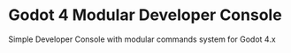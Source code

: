 # Godot 4 Modular Developer Console
 Simple Developer Console with modular commands system for Godot 4.x
